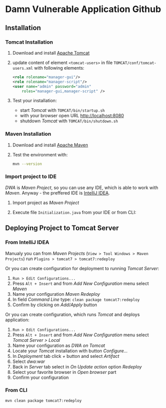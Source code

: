 # Damn Vulnerable Application Github


## Installation 

### Tomcat Installation

1. Download and install [Apache Tomcat](http://tomcat.apache.org/)

2. update content of element `<tomcat-users>` in file `TOMCAT/conf/tomcat-users.xml` with following elements:
    ```XML
    <role rolename="manager-gui"/>
    <role rolename="manager-script"/>
    <user name="admin" password="admin"  
        roles="manager-gui,manager-script" />
    ```
3. Test your installation:
    * start _Tomcat_ with `TOMCAT/bin/startup.sh`
    * with your browser open URL [http://localhost:8080](http://localhost:8080)
    * shutdown _Tomcat_ with `TOMCAT/bin/shutdown.sh`


### Maven Installation

1. Download and install [Apache Maven](https://maven.apache.org/)

2. Test the environment with:
    ```bash
    mvn --version
    ```


### Import project to IDE

_DWA_ is _Maven Project_, so you can use any IDE, which is able to work with _Maven_. Anyway - the preffered IDE is [IntelliJ IDEA](https://www.jetbrains.com/idea/).

1. Import project as _Maven Project_

2. Execute file `Initialization.java` from your IDE or from CLI:


## Deploying Project to Tomcat Server

### From IntelliJ IDEA

Manualy you can from _Maven Projects_ (`View > Tool Windows > Maven Projects`) run `Plugins > tomcat7 > tomcat7:redeploy`

Or you can create configuration for deployment to running _Tomcat Server_:
1. `Run > Edit Configurations...`
2. Press `Alt + Insert` and from _Add New Configuration_ menu select _Maven_
3. Name your configuration _Maven Redeploy_
4. In field _Command Line_ type: `clean package tomcat7:redeploy`
5. Confirm by clicking on _Add_/_Apply_ button

Or you can create configuration, which runs _Tomcat_ and deploys application:
1. `Run > Edit Configurations...`
2. Press `Alt + Insert` and from _Add New Configuration_ menu select _Tomcat Server > Local_
3. Name your configuration as _DWA on Tomcat_
4. Locate your _Tomcat_ installation with button _Configure..._
5. In _Deployment_ tab click _+_ button and select _Artifact_
6. Select _dwa:war_
7. Back in _Server_ tab select in _On Update action_ option _Redeploy_
8. Select your favorite browser in _Open browser_ part
9. Confirm your configuration

### From CLI

```bash
mvn clean package tomcat7:redeploy
```
